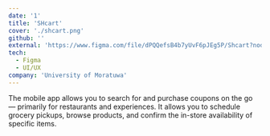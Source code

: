 ```yaml
---
date: '1'
title: 'SHcart'
cover: './shcart.png'
github: ''
external: 'https://www.figma.com/file/dPQQefsB4b7yUvF6pJEg5P/Shcart?node-id=0%3A1&t=e4hcZv5R5XdxiIoe-1'
tech:
  - Figma
  - UI/UX
company: 'University of Moratuwa'
---
```


The mobile app allows you to search for and purchase coupons on the go — primarily for restaurants and experiences. It allows you to schedule grocery pickups, browse products, and confirm the in-store availability of specific items.